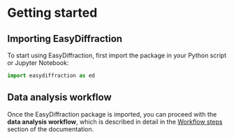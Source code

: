# Getting started

## Importing EasyDiffraction

To start using EasyDiffraction, first import the package in your Python
script or Jupyter Notebook:
```python
import easydiffraction as ed
```

## Data analysis workflow

Once the EasyDiffraction package is imported, you can proceed with the
**data analysis workflow**, which is described in detail in the
[Workflow steps](workflow-steps/index.md) section of the documentation.
